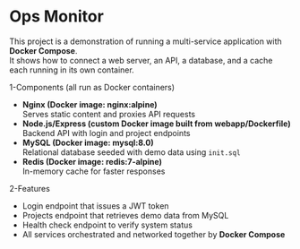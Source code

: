 # Ops Monitor

This project is a demonstration of running a multi-service application with **Docker Compose**.  
It shows how to connect a web server, an API, a database, and a cache each running in its own container.

1-Components (all run as Docker containers)
- **Nginx (Docker image: nginx:alpine)**  
  Serves static content and proxies API requests
- **Node.js/Express (custom Docker image built from webapp/Dockerfile)**  
  Backend API with login and project endpoints
- **MySQL (Docker image: mysql:8.0)**  
  Relational database seeded with demo data using `init.sql`
- **Redis (Docker image: redis:7-alpine)**  
  In-memory cache for faster responses

2-Features
- Login endpoint that issues a JWT token
- Projects endpoint that retrieves demo data from MySQL
- Health check endpoint to verify system status
- All services orchestrated and networked together by **Docker Compose**
